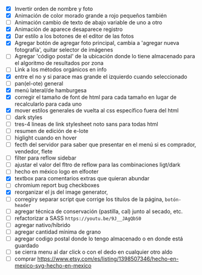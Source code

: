 - [x] Invertir orden de nombre y foto
- [x] Animación de color morado grande a rojo pequeños también
- [ ] Animación cambio de texto de abajo variable de uno a otro
- [x] Animación de aparece desaparece registro
- [x] Dar estilo a los botones de el editor de las fotos
- [x] Agregar botón de agregar foto principal, cambia a 'agregar nueva fotografía', quitar selector de imágenes
- [ ] Agregar 'código postal' de la ubicación donde lo tiene almacenado para el algoritmo de resultados por zona
- [ ] Link a los métodos orgánicos en info
- [x] entre el no y si parace mas grande el izquierdo cuando seleccionado 
- [ ] pan(el-ote) general
- [x] menú lateral/de hamburgesa
- [x] corregir el tamaño de font de html para cada tamaño en lugar de recalcularlo para cada uno
- [x] mover estilos generales de vuelta al css específico fuera del html
- [ ] dark styles
- [ ] tres-4 lineas de link stylesheet noto sans para todas html
- [ ] resumen de edición de e-lote
- [ ] higlight cuando en hover
- [ ] fecth del servidor para saber que presentar en el menú si es comprador, vendedor, flete
- [ ] filter para reflow sidebar
- [ ] ajustar el valor del fltro de reflow para las combinaciones ligt/dark
- [ ] hecho en méxico logo en elfooter
- [x] textbox para comentarios extras que quieran abundar
- [ ] chromium report bug checkboxes
- [x] reorganizar el js del image generator,
- [ ] corregiry separar script que corrige los titulos de la página, `botón-header`
- [ ] agregar técnica de conservación (pastilla, cal) junto al secado, etc.
- [ ] refactorizar a SASS `https://youtu.be/9J__JAgQbS0`
- [ ] agregar nativo/híbrido
- [ ] agregar cantidad mínima de grano
- [ ] agregar codigo postal donde lo tengo almacenado o en  donde está guardado
- [ ] se cierra menu al dar click o con el dedo en cualquier otro aldo
- [ ] comprar https://www.etsy.com/es/listing/1398507346/hecho-en-mexico-svg-hecho-en-mexico
